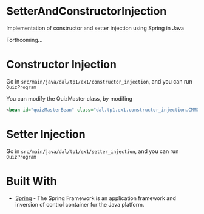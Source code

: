 # SetterAndConstructorInjection
Implementation of constructor and setter injection using Spring in Java

Forthcoming...

# Constructor Injection
Go in `src/main/java/dal/tp1/ex1/constructor_injection`, and you can run `QuizProgram`

You can modify the QuizMaster class, by modifing 
```xml
<bean id="quizMasterBean" class="dal.tp1.ex1.constructor_injection.CMMQuiz"/>
```


# Setter Injection
Go in `src/main/java/dal/tp1/ex1/setter_injection`, and you can run `QuizProgram`


# Built With
- [Spring](https://spring.io/) - The Spring Framework is an application framework and inversion of control container for the Java platform.
